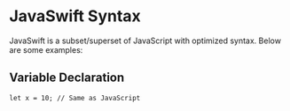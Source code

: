 # JavaSwift Syntax

JavaSwift is a subset/superset of JavaScript with optimized syntax. Below are some examples:

## Variable Declaration
```javaswift
let x = 10; // Same as JavaScript